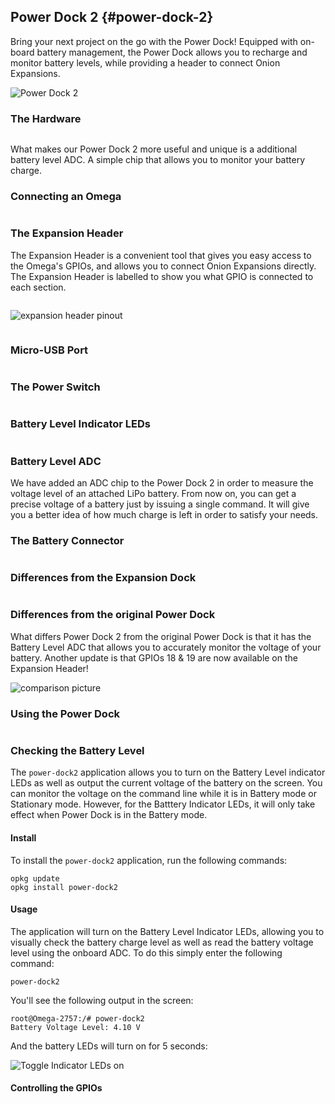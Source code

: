 
## Power Dock 2 {#power-dock-2}

<!-- [//]: # (Brief overview on the Power Dock. Highlight the features such as battery management, battery recharge, mobility (completely wireless).) -->
<!-- [//]: # (Briefly mention that the power dock is similar to but not the same as the expansion dock.) -->

Bring your next project on the go with the Power Dock! Equipped with on-board battery management, the Power Dock allows you to recharge and monitor battery levels, while providing a header to connect Onion Expansions.

![Power Dock 2](https://raw.githubusercontent.com/OnionIoT/Onion-Media/master/Product%20Photos/Power%20Dock%202/Power-Dock2-45deg.JPG)

<!--- https://raw.githubusercontent.com/OnionIoT/Onion-Media/master/Product%20Photos/Power%20Dock%202/Power-Dock2-45deg.JPG --->

### The Hardware

```{r child = './Power-Dock/00-hardware-overview-section.md'}
```

What makes our Power Dock 2 more useful and unique is a additional battery level ADC. A simple chip that allows you to monitor your battery charge.


### Connecting an Omega

```{r child = './Power-Dock/01-connecting-an-omega.md'}
```

### The Expansion Header

<!-- [//]: # (breakout of the Omega's GPIOs, can be connected to other circuits directly, or can use Omega expansions) -->

The Expansion Header is a convenient tool that gives you easy access to the Omega's GPIOs, and allows you to connect Onion Expansions directly. The Expansion Header is labelled to show you what GPIO is connected to each section.

<!-- expansion header pinout intro -->
```{r child = '../../shared/Hardware-Overview-Component-01-expansion-header-pinout-intro.md'}
```

![expansion header pinout](https://raw.githubusercontent.com/OnionIoT/Onion-Docs/master/Omega2/Documentation/Hardware-Overview/img/expansion-dock-expansion-header-pinout.png)

<!-- expansion header pinout explanation - no pwm pins -->
```{r child = '../../shared/Hardware-Overview-Component-03-expansion-header-pinout-explanation-no-pwm.md'}
```

### Micro-USB Port

```{r child = './Power-Dock/03-micro-usb-port.md'}
```

### The Power Switch

```{r child = './Power-Dock/04-power-switch.md'}
```


### Battery Level Indicator LEDs

```{r child = './Power-Dock/05-battery-level-leds.md'}
```


### Battery Level ADC


We have added an ADC chip to the Power Dock 2 in order to measure the voltage level of an attached LiPo battery. From now on, you can get a precise voltage of a battery just by issuing a single command. It will give you a better idea of how much charge is left in order to satisfy your needs.

### The Battery Connector

```{r child = './Power-Dock/06-battery-connector.md'}
```



### Differences from the Expansion Dock
<!-- [//]: # (thinking about removing this e) -->
```{r child = './Power-Dock/07-expansion-dock-vs-power-dock.md'}
```

### Differences from the original Power Dock


What differs Power Dock 2 from the original Power Dock is that it has the Battery Level ADC that allows you to accurately monitor the voltage of your battery. Another update is that GPIOs 18 & 19 are now available on the Expansion Header! 

![comparison picture](https://raw.githubusercontent.com/OnionIoT/Onion-Media/master/Product%20Photos/Power%20Dock%202/Power-Dock2-original-comparison.JPG)


<!--- TODO: IMAGE mechanical drawing of the power dock, recheck link and uncomment when drawing available
### Mechanical drawing

We've made available a detailed [diagram](https://raw.githubusercontent.com/OnionIoT/technical-drawings/master/Mechanical/OM-D-PWR.PDF) of the dimensions and geometry of the Power Dock.
--->

### Using the Power Dock

```{r child = './Power-Dock/08-using-power-dock.md'}
```

<!-- SECTION -->
<!-- power-dock application -->

### Checking the Battery Level

<!-- [//]: # (explanation that you can visually see the battery level on the indicator LEDs AND in the operating system) -->


The `power-dock2` application allows you to turn on the Battery Level indicator LEDs as well as output the current voltage of the battery on the screen. You can monitor the voltage on the command line while it is in Battery mode or Stationary mode. However, for the Batttery Indicator LEDs, it will only take effect when Power Dock is in the Battery mode.

#### Install

To install the `power-dock2` application, run the following commands:

```
opkg update
opkg install power-dock2
```

#### Usage

The application will turn on the Battery Level Indicator LEDs, allowing you to visually check the battery charge level as well as read the battery voltage level using the onboard ADC. To do this simply enter the following command:

```
power-dock2
```

You'll see the following output in the screen:

```
root@Omega-2757:/# power-dock2
Battery Voltage Level: 4.10 V
```

And the battery LEDs will turn on for 5 seconds:

![Toggle Indicator LEDs on](https://raw.githubusercontent.com/OnionIoT/Onion-Docs/master/Omega2/Documentation/Hardware-Overview/img/power-dock-command-line.gif)

<!-- [//]: # (Add section describing the text output of the battery level) -->



#### Controlling the GPIOs

```{r child = './Power-Dock/09-controlling-gpio.md'}
```